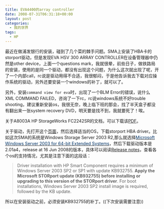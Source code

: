 ```yaml
---
title: EVA4400的array controller
date: 2008-07-31T06:31:18+00:00
layout: post
categories:
  - 我的世界
tags:
  - HP
---
```


最近在做浦发银行的安装，碰到了几个菜的棘手问题。SMA上安装了HBA卡的storport驱动，但是发现EVA HSV 300 ARRAY CONTROLLER在设备管理器中仍然是other device，上面一个questions mark，我就很晕，前些日子，做铁路局的安装，使用的是同一个驱动，都没有出现这个问题，为什么这次就出现了呢，开了一个内部call，rc说是驱动用得不合适，我很郁闷，于是他告诉我去下载对应操作系统的驱动，另外还要安装一个windows的补丁，就可以了。

另外，安装`command view for eva`时，出现了一个BLM Error的错误，说什么XML COMMAND FAILED，咨询了一下rc，rc说windows系统不好trouble shooting，建议重新安装os，我很无奈，晚上临下班的那会，找了半天盒子都没有翻出来一张system recovery DVD，明天要是找不到，我就要死了！唉。

关于A8003A HP StorageWorks FC2242SR的文档，可以下载该[PDF](http://docs.hp.com/en/9325/sw_a8002a_a8003a_ig.pdf)。

关于驱动，先打开这个[页面](http://h20000.www2.hp.com/bizsupport/TechSupport/DriverDownload.jsp?prodNameId=1143907&lang=en&cc=us&prodTypeId=12169&prodSeriesId=1809835&taskId=135)，然后选择适当的OS，下载storport HBA driver。比如这次SMA的系统是Windows Storage Server 2003 R2,那么就选择[<span style="color: #003366;">Microsoft Windows Server 2003 for 64-bit Extended Systems</span>](http://h20000.www2.hp.com/bizsupport/TechSupport/SoftwareDescription.jsp?lang=en&cc=us&prodTypeId=12169&prodSeriesId=1809835&prodNameId=1143907&swEnvOID=1113&swLang=8&mode=2&taskId=135&swItem=co-61255-1)，然后下载驱动版本是2.01a4，release at 16 Jun 2008的版本，具体可以阅读[Release notes](http://h20000.www2.hp.com/bizsupport/TechSupport/SoftwareDescription.jsp?lang=en&cc=us&prodTypeId=12169&prodSeriesId=1809835&swItem=co-61255-1&prodNameId=1143907&swEnvOID=1113&swLang=8&taskId=135&mode=4&idx=0)，查看各个os的支持情况，尤其是注意下面的这段话：
<!--more-->
> Driver installation with HP Smart Component requires a minimum of Windows Server 2003 SP2 or SP1 with update KB932755. <strong>Apply the Microsoft STORport update (KB932755) before installing or upgrading to this version of the STORport driver</strong>. For boot installations, Windows Server 2003 SP2 install image is required, followed by the KB update.

所以在安装驱动之前，必须安装KB932755的补丁。((下次安装需要注意))
